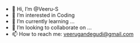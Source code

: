 - 👋 Hi, I’m @Veeru-S
- 👀 I’m interested in Coding
- 🌱 I’m currently learning ...
- 💞️ I’m looking to collaborate on ...
- 📫 How to reach me: veerugandegudi@gmail.com

<!---
Veeru-S/Veeru-S is a ✨ special ✨ repository because its `README.md` (this file) appears on your GitHub profile.
You can click the Preview link to take a look at your changes.
--->
